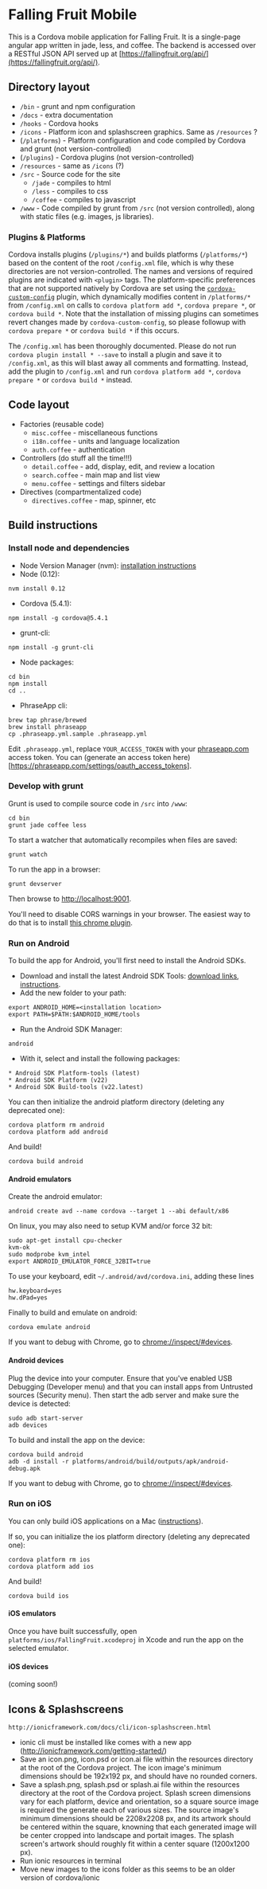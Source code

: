 Falling Fruit Mobile
====================

This is a Cordova mobile application for Falling Fruit. It is a single-page angular app written in jade, less, and coffee. The backend is accessed over a RESTful JSON API served up at [https://fallingfruit.org/api/](https://fallingfruit.org/api/).

## Directory layout

  * `/bin` - grunt and npm configuration
  * `/docs` - extra documentation
  * `/hooks` - Cordova hooks
  * `/icons` - Platform icon and splashscreen graphics. Same as `/resources` ?
  * (`/platforms`) - Platform configuration and code compiled by Cordova and grunt (not version-controlled)
  * (`/plugins`) - Cordova plugins (not version-controlled)
  * `/resources` - same as `/icons` (?)
  * `/src` - Source code for the site
    * `/jade` - compiles to html
    * `/less` - compiles to css
    * `/coffee` - compiles to javascript
  * `/www` - Code compiled by grunt from `/src` (not version controlled), along with static files (e.g. images, js libraries).

### Plugins & Platforms

Cordova installs plugins (`/plugins/*`) and builds platforms (`/platforms/*`) based on the content of the root `/config.xml` file, which is why these directories are not version-controlled. The names and versions of required plugins are indicated with `<plugin>` tags. The platform-specific preferences that are not supported natively by Cordova are set using the [`cordova-custom-config`](https://github.com/dpa99c/cordova-custom-config) plugin, which dynamically modifies content in `/platforms/*` from `/config.xml` on calls to `cordova platform add *`, `cordova prepare *`, or `cordova build *`. Note that the installation of missing plugins can sometimes revert changes made by `cordova-custom-config`, so please followup with `cordova prepare *` or `cordova build *` if this occurs.

The `/config.xml` has been thoroughly documented. Please do not run `cordova plugin install * --save` to install a plugin and save it to `/config.xml`, as this will blast away all comments and formatting. Instead, add the plugin to `/config.xml` and run `cordova platform add *`, `cordova prepare *` or `cordova build *` instead.

## Code layout

  * Factories (reusable code)
    * `misc.coffee` - miscellaneous functions
    * `i18n.coffee` - units and language localization
    * `auth.coffee` - authentication
  * Controllers (do stuff all the time!!!)
    * `detail.coffee` - add, display, edit, and review a location
    * `search.coffee` - main map and list view
    * `menu.coffee` - settings and filters sidebar
  * Directives (compartmentalized code)
    * `directives.coffee` - map, spinner, etc

## Build instructions

### Install node and dependencies

  * Node Version Manager (nvm): [installation instructions](https://github.com/creationix/nvm)
  * Node (0.12):

  ```
  nvm install 0.12
  ```

  * Cordova (5.4.1):

  ```
  npm install -g cordova@5.4.1
  ```

  * grunt-cli:

  ```
  npm install -g grunt-cli
  ```

  * Node packages:

  ```
  cd bin
  npm install
  cd ..
  ```

  * PhraseApp cli:

  ```
  brew tap phrase/brewed
  brew install phraseapp
  cp .phraseapp.yml.sample .phraseapp.yml
  ```

Edit `.phraseapp.yml`, replace `YOUR_ACCESS_TOKEN` with your
[phraseapp.com](phraseapp.com) access token. You can
(generate an access token here)[https://phraseapp.com/settings/oauth_access_tokens].

### Develop with grunt

Grunt is used to compile source code in `/src` into `/www`:

```
cd bin
grunt jade coffee less
```

To start a watcher that automatically recompiles when files are saved:

```
grunt watch
```

To run the app in a browser:

```
grunt devserver
```

Then browse to [http://localhost:9001](http://localhost:9001).

You'll need to disable CORS warnings in your browser. The easiest way to do that is to install [this chrome plugin](https://chrome.google.com/webstore/detail/allow-control-allow-origi/nlfbmbojpeacfghkpbjhddihlkkiljbi/related?hl=en).

### Run on Android

To build the app for Android, you'll first need to install the Android SDKs.

  * Download and install the latest Android SDK Tools: [download links](http://developer.android.com/sdk/index.html#Other),  [instructions](http://spring.io/guides/gs/android/).
  * Add the new folder to your path:

  ```
  export ANDROID_HOME=<installation location>
  export PATH=$PATH:$ANDROID_HOME/tools
  ```

  * Run the Android SDK Manager:

  ```
  android
  ```
  *  With it, select and install the following packages:

    * Android SDK Platform-tools (latest)
    * Android SDK Platform (v22)
    * Android SDK Build-tools (v22.latest)

You can then initialize the android platform directory (deleting any deprecated one):

```
cordova platform rm android
cordova platform add android
```

And build!

```
cordova build android
```

#### Android emulators

Create the android emulator:

```
android create avd --name cordova --target 1 --abi default/x86
```

On linux, you may also need to setup KVM and/or force 32 bit:

```
sudo apt-get install cpu-checker
kvm-ok
sudo modprobe kvm_intel
export ANDROID_EMULATOR_FORCE_32BIT=true
```

To use your keyboard, edit `~/.android/avd/cordova.ini`, adding these lines

```
hw.keyboard=yes
hw.dPad=yes
```

Finally to build and emulate on android:

```
cordova emulate android
```

If you want to debug with Chrome, go to [chrome://inspect/#devices](chrome://inspect/#devices).

#### Android devices

Plug the device into your computer. Ensure that you've enabled USB Debugging (Developer menu) and that you can install apps from Untrusted sources (Security menu). Then start the adb server and make sure the device is detected:

```
sudo adb start-server
adb devices
```

To build and install the app on the device:

```
cordova build android
adb -d install -r platforms/android/build/outputs/apk/android-debug.apk
```

If you want to debug with Chrome, go to [chrome://inspect/#devices](chrome://inspect/#devices).

### Run on iOS

You can only build iOS applications on a Mac ([instructions](http://cordova.apache.org/docs/en/5.4.0/guide/platforms/ios/index.html)).

If so, you can initialize the ios platform directory (deleting any deprecated one):

```
cordova platform rm ios
cordova platform add ios
```

And build!

```
cordova build ios
```

#### iOS emulators

Once you have built successfully, open `platforms/ios/FallingFruit.xcodeproj` in Xcode and run the app on the selected emulator.

#### iOS devices

(coming soon!)

## Icons & Splashscreens
    http://ionicframework.com/docs/cli/icon-splashscreen.html

  * ionic cli must be installed like comes with a new app (http://ionicframework.com/getting-started/)
  * Save an icon.png, icon.psd or icon.ai file within the resources directory at the root of the Cordova project. The icon image's minimum dimensions should be 192x192 px, and should have no rounded corners.
  * Save a splash.png, splash.psd or splash.ai file within the resources directory at the root of the Cordova project. Splash screen dimensions vary for each platform, device and orientation, so a square source image is required the generate each of various sizes. The source image's minimum dimensions should be 2208x2208 px, and its artwork should be centered within the square, knowning that each generated image will be center cropped into landscape and portait images. The splash screen's artwork should roughly fit within a center square (1200x1200 px).
  * Run ionic resources in terminal
  * Move new images to the icons folder as this seems to be an older version of cordova/ionic
